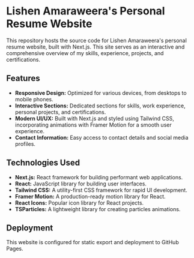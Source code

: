 # Lishen Amaraweera's Personal Resume Website

This repository hosts the source code for Lishen Amaraweera's personal resume website, built with Next.js. This site serves as an interactive and comprehensive overview of my skills, experience, projects, and certifications.

## Features

*   **Responsive Design:** Optimized for various devices, from desktops to mobile phones.
*   **Interactive Sections:** Dedicated sections for skills, work experience, personal projects, and certifications.
*   **Modern UI/UX:** Built with Next.js and styled using Tailwind CSS, incorporating animations with Framer Motion for a smooth user experience.
*   **Contact Information:** Easy access to contact details and social media profiles.

## Technologies Used

*   **Next.js:** React framework for building performant web applications.
*   **React:** JavaScript library for building user interfaces.
*   **Tailwind CSS:** A utility-first CSS framework for rapid UI development.
*   **Framer Motion:** A production-ready motion library for React.
*   **React Icons:** Popular icon library for React projects.
*   **TSParticles:** A lightweight library for creating particles animations.

## Deployment

This website is configured for static export and deployment to GitHub Pages.